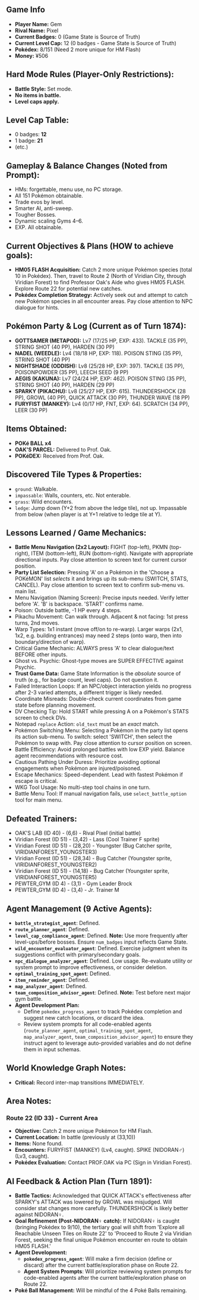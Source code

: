 ## Game Info
*   **Player Name:** Gem
*   **Rival Name:** Pixel
*   **Current Badges:** 0 (Game State is Source of Truth)
*   **Current Level Cap:** 12 (0 badges - Game State is Source of Truth)
*   **Pokédex:** 8/151 (Need 2 more unique for HM Flash)
*   **Money:** ¥506

## Hard Mode Rules (Player-Only Restrictions):
*   **Battle Style:** Set mode.
*   **No items in battle.**
*   **Level caps apply.**

## Level Cap Table:
*   0 badges: **12**
*   1 badge: **21**
*   (etc.)

## Gameplay & Balance Changes (Noted from Prompt):
*   HMs: forgettable, menu use, no PC storage.
*   All 151 Pokémon obtainable.
*   Trade evos by level.
*   Smarter AI, anti-sweep.
*   Tougher Bosses.
*   Dynamic scaling Gyms 4–6.
*   EXP. All obtainable.

## Current Objectives & Plans (HOW to achieve goals):
*   **HM05 FLASH Acquisition:** Catch 2 more unique Pokémon species (total 10 in Pokédex). Then, travel to Route 2 (North of Viridian City, through Viridian Forest) to find Professor Oak's Aide who gives HM05 FLASH. Explore Route 22 for potential new catches.
*   **Pokédex Completion Strategy:** Actively seek out and attempt to catch new Pokémon species in all encounter areas. Pay close attention to NPC dialogue for hints.

## Pokémon Party & Log (Current as of Turn 1874):
*   **GOTTSAMER (METAPOD):** Lv7 (17/25 HP, EXP: 433). TACKLE (35 PP), STRING SHOT (40 PP), HARDEN (30 PP)
*   **NADEL (WEEDLE):** Lv4 (18/18 HP, EXP: 118). POISON STING (35 PP), STRING SHOT (40 PP)
*   **NIGHTSHADE (ODDISH):** Lv8 (25/28 HP, EXP: 397). TACKLE (35 PP), POISONPOWDER (35 PP), LEECH SEED (9 PP)
*   **AEGIS (KAKUNA):** Lv7 (24/24 HP, EXP: 462). POISON STING (35 PP), STRING SHOT (40 PP), HARDEN (29 PP)
*   **SPARKY (PIKACHU):** Lv8 (25/27 HP, EXP: 615). THUNDERSHOCK (28 PP), GROWL (40 PP), QUICK ATTACK (30 PP), THUNDER WAVE (18 PP)
*   **FURYFIST (MANKEY):** Lv4 (0/17 HP, FNT, EXP: 64). SCRATCH (34 PP), LEER (30 PP)

## Items Obtained:
*   **POKé BALL x4**
*   **OAK'S PARCEL:** Delivered to Prof. Oak.
*   **POKéDEX:** Received from Prof. Oak.

## Discovered Tile Types & Properties:
*   `ground`: Walkable.
*   `impassable`: Walls, counters, etc. Not enterable.
*   `grass`: Wild encounters.
*   `ledge`: Jump down (Y+2 from above the ledge tile), not up. Impassable from below (when player is at Y+1 relative to ledge tile at Y).

## Lessons Learned / Game Mechanics:
*   **Battle Menu Navigation (2x2 Layout):** FIGHT (top-left), PKMN (top-right), ITEM (bottom-left), RUN (bottom-right). Navigate with appropriate directional inputs. Pay close attention to screen text for current cursor position.
*   **Party List Selection:** Pressing 'A' on a Pokémon in the 'Choose a POKéMON' list *selects* it and brings up its sub-menu (SWITCH, STATS, CANCEL). Pay close attention to screen text to confirm sub-menu vs. main list.
*   Menu Navigation (Naming Screen): Precise inputs needed. Verify letter before 'A'. 'B' is backspace. 'START' confirms name.
*   Poison: Outside battle, -1 HP every 4 steps.
*   Pikachu Movement: Can walk through. Adjacent & not facing: 1st press turns, 2nd moves.
*   Warp Types: 1x1 instant (move off/on to re-warp). Larger warps (2x1, 1x2, e.g. building entrances) may need 2 steps (onto warp, then into boundary/direction of warp).
*   Critical Game Mechanic: ALWAYS press 'A' to clear dialogue/text BEFORE other inputs.
*   Ghost vs. Psychic: Ghost-type moves are SUPER EFFECTIVE against Psychic.
*   **Trust Game Data:** Game State Information is the *absolute* source of truth (e.g., for badge count, level caps). Do not question it.
*   Failed Interaction Loops: If an NPC/object interaction yields no progress after 2-3 varied attempts, a different trigger is likely needed.
*   Coordinate Misreads: Double-check current coordinates from game state before planning movement.
*   DV Checking Tip: Hold START while pressing A on a Pokémon's STATS screen to check DVs.
*   Notepad `replace` Action: `old_text` must be an *exact* match.
*   Pokémon Switching Menu: Selecting a Pokémon in the party list opens its action sub-menu. To switch: select 'SWITCH', then select the Pokémon to swap with. Pay close attention to cursor position on screen.
*   Battle Efficiency: Avoid prolonged battles with low EXP yield. Balance agent recommendations with resource cost.
*   Cautious Pathing Under Duress: Prioritize avoiding optional engagements when Pokémon are injured/poisoned.
*   Escape Mechanics: Speed-dependent. Lead with fastest Pokémon if escape is critical.
*   WKG Tool Usage: No multi-step tool chains in one turn.
*   Battle Menu Tool: If manual navigation fails, use `select_battle_option` tool for main menu.

## Defeated Trainers:
*   OAK'S LAB (ID 40) - (6,6) - Rival Pixel (initial battle)
*   Viridian Forest (ID 51) - (3,42) - Lass (Cool Trainer F sprite)
*   Viridian Forest (ID 51) - (28,20) - Youngster (Bug Catcher sprite, VIRIDIANFOREST_YOUNGSTER3)
*   Viridian Forest (ID 51) - (28,34) - Bug Catcher (Youngster sprite, VIRIDIANFOREST_YOUNGSTER2)
*   Viridian Forest (ID 51) - (14,18) - Bug Catcher (Youngster sprite, VIRIDIANFOREST_YOUNGSTER5)
*   PEWTER_GYM (ID 4) - (3,1) - Gym Leader Brock
*   PEWTER_GYM (ID 4) - (3,4) - Jr. Trainer M

## Agent Management (9 Active Agents):
*   **`battle_strategist_agent`**: Defined.
*   **`route_planner_agent`**: Defined.
*   **`level_cap_compliance_agent`**: Defined. **Note:** Use more frequently after level-ups/before bosses. Ensure `num_badges` input reflects Game State.
*   **`wild_encounter_evaluator_agent`**: Defined. Exercise judgment when its suggestions conflict with primary/secondary goals.
*   **`npc_dialogue_analyzer_agent`**: Defined. Low usage. Re-evaluate utility or system prompt to improve effectiveness, or consider deletion.
*   **`optimal_training_spot_agent`**: Defined.
*   **`item_reminder_agent`**: Defined.
*   **`map_analyzer_agent`**: Defined.
*   **`team_composition_advisor_agent`**: Defined. **Note:** Test before next major gym battle.
*   **Agent Development Plan:**
    *   Define `pokedex_progress_agent` to track Pokédex completion and suggest new catch locations, or discard the idea.
    *   Review system prompts for all code-enabled agents (`route_planner_agent`, `optimal_training_spot_agent`, `map_analyzer_agent`, `team_composition_advisor_agent`) to ensure they instruct agent to leverage auto-provided variables and do not define them in input schemas.

## World Knowledge Graph Notes:
*   **Critical:** Record inter-map transitions IMMEDIATELY.

## Area Notes:
### Route 22 (ID 33) - Current Area
*   **Objective:** Catch 2 more unique Pokémon for HM Flash.
*   **Current Location:** In battle (previously at (33,10))
*   **Items:** None found.
*   **Encounters:** FURYFIST (MANKEY) (Lv4, caught). SPIKE (NIDORAN♂) (Lv3, caught).
*   **Pokédex Evaluation:** Contact PROF.OAK via PC (Sign in Viridian Forest).

## AI Feedback & Action Plan (Turn 1891):
*   **Battle Tactics:** Acknowledged that QUICK ATTACK's effectiveness after SPARKY's ATTACK was lowered by GROWL was misjudged. Will consider stat changes more carefully. THUNDERSHOCK is likely better against NIDORAN♀.
*   **Goal Refinement (Post-NIDORAN♀ catch):** If NIDORAN♀ is caught (bringing Pokédex to 9/10), the tertiary goal will shift from 'Explore all Reachable Unseen Tiles on Route 22' to 'Proceed to Route 2 via Viridian Forest, seeking the final unique Pokémon encounter en route to obtain HM05 FLASH.'
*   **Agent Development:**
    *   **`pokedex_progress_agent`**: Will make a firm decision (define or discard) after the current battle/exploration phase on Route 22.
    *   **Agent System Prompts**: Will prioritize reviewing system prompts for code-enabled agents after the current battle/exploration phase on Route 22.
*   **Poké Ball Management:** Will be mindful of the 4 Poké Balls remaining.